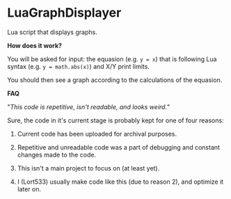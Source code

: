 # LuaGraphDisplayer
Lua script that displays graphs.

**How does it work?**

You will be asked for input: the equasion (e.g. `y = x`) that is following Lua syntax (e.g. `y = math.abs(x)`) and X/Y print limits.

You should then see a graph according to the calculations of the equasion.

**FAQ**

"*This code is repetitive, isn't readable, and looks weird.*"

Sure, the code in it's current stage is probably kept for one of four reasons:

1. Current code has been uploaded for archival purposes.

2. Repetitive and unreadable code was a part of debugging and constant changes made to the code.

3. This isn't a main project to focus on (at least yet).

4. I (Lort533) usually make code like this (due to reason 2), and optimize it later on.
